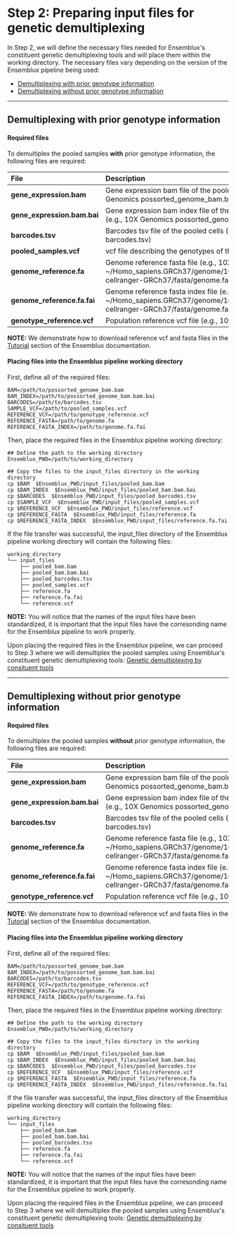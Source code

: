 # Step 2: Preparing input files for genetic demultiplexing
In Step 2, we will define the necessary files needed for Ensemblux's constituent genetic demultiplexing tools and will place them within the working directory. The necessary files vary depending on the version of the Ensemblux pipeline being used:

- [Demultiplexing with prior genotype information](#demultiplexing-with-prior-genotype-information)
- [Demultiplexing without prior genotype information](#demultiplexing-without-prior-genotype-information)

 - - - -
## Demultiplexing with prior genotype information
#### Required files
To demultiplex the pooled samples **with** prior genotype information, the following files are required:

|File|Description|
|:--|:--|
|**gene_expression.bam**|Gene expression bam file of the pooled samples (e.g., 10X Genomics possorted_genome_bam.bam)|
|**gene_expression.bam.bai**|Gene expression bam index file of the pooled samples (e.g., 10X Genomics possorted_genome_bam.bam.bai)|
|**barcodes.tsv**|Barcodes tsv file of the pooled cells  (e.g., 10X Genomics barcodes.tsv)|
|**pooled_samples.vcf**|vcf file describing the genotypes of the pooled samples|
|**genome_reference.fa**|Genome reference fasta file (e.g., 10X Genomics: ~/Homo_sapiens.GRCh37/genome/10xGenomics/refdata-cellranger-GRCh37/fasta/genome.fa)|
|**genome_reference.fa.fai**|Genome reference fasta index file (e.g., 10X Genomics: ~/Homo_sapiens.GRCh37/genome/10xGenomics/refdata-cellranger-GRCh37/fasta/genome.fa.fai)|
|**genotype_reference.vcf**|Population reference vcf file (e.g., 1000 Genomes Project)|

**NOTE:** We demonstrate how to download reference vcf and fasta files in the [Tutorial](midbrain_download.md) section of the Ensemblux documentation. 

#### Placing files into the Ensemblux pipeline working directory
First, define all of the required files:
```
BAM=/path/to/possorted_genome_bam.bam
BAM_INDEX=/path/to/possorted_genome_bam.bam.bai
BARCODES=/path/to/barcodes.tsv
SAMPLE_VCF=/path/to/pooled_samples.vcf
REFERENCE_VCF=/path/to/genotype_reference.vcf
REFERENCE_FASTA=/path/to/genome.fa
REFERENCE_FASTA_INDEX=/path/to/genome.fa.fai
```
Then, place the required files in the Ensemblux pipeline working directory:

```
## Define the path to the working directory
Ensemblux_PWD=/path/to/working_directory

## Copy the files to the input_files directory in the working directory
cp $BAM  $Ensemblux_PWD/input_files/pooled_bam.bam
cp $BAM_INDEX  $Ensemblux_PWD/input_files/pooled_bam.bam.bai
cp $BARCODES  $Ensemblux_PWD/input_files/pooled_barcodes.tsv
cp $SAMPLE_VCF  $Ensemblux_PWD/input_files/pooled_samples.vcf
cp $REFERENCE_VCF  $Ensemblux_PWD/input_files/reference.vcf
cp $REFERENCE_FASTA  $Ensemblux_PWD/input_files/reference.fa
cp $REFERENCE_FASTA_INDEX  $Ensemblux_PWD/input_files/reference.fa.fai
```

If the file transfer was successful, the input_files directory of the Ensemblux pipeline working directory will contain the following files:
```
working_directory
└── input_files
    ├── pooled_bam.bam
    ├── pooled_bam.bam.bai
    ├── pooled_barcodes.tsv
    ├── pooled_samples.vcf
    ├── reference.fa
    ├── reference.fa.fai
    └── reference.vcf
```
**NOTE:** You will notice that the names of the input files have been standardized, it is important that the input files have the corresonding name for the Ensemblux pipeline to work properly. 

 Upon placing the required files in the Ensemblux pipeline, we can proceed to Step 3 where we will demultiplex the pooled samples using Ensemblux's constituent genetic demultiplexing tools: [Genetic demultiplexing by consituent tools](Step2.md)
 - - - -
 
## Demultiplexing without prior genotype information
#### Required files
To demultiplex the pooled samples **without** prior genotype information, the following files are required:

|File|Description|
|:--|:--|
|**gene_expression.bam**|Gene expression bam file of the pooled samples (e.g., 10X Genomics possorted_genome_bam.bam)|
|**gene_expression.bam.bai**|Gene expression bam index file of the pooled samples (e.g., 10X Genomics possorted_genome_bam.bam.bai)|
|**barcodes.tsv**|Barcodes tsv file of the pooled cells  (e.g., 10X Genomics barcodes.tsv)|
|**genome_reference.fa**|Genome reference fasta file (e.g., 10X Genomics: ~/Homo_sapiens.GRCh37/genome/10xGenomics/refdata-cellranger-GRCh37/fasta/genome.fa)|
|**genome_reference.fa.fai**|Genome reference fasta index file (e.g., 10X Genomics: ~/Homo_sapiens.GRCh37/genome/10xGenomics/refdata-cellranger-GRCh37/fasta/genome.fa.fai)|
|**genotype_reference.vcf**|Population reference vcf file (e.g., 1000 Genomes Project)|

**NOTE:** We demonstrate how to download reference vcf and fasta files in the [Tutorial](midbrain_download.md) section of the Ensemblux documentation. 

#### Placing files into the Ensemblux pipeline working directory
First, define all of the required files:
```
BAM=/path/to/possorted_genome_bam.bam
BAM_INDEX=/path/to/possorted_genome_bam.bam.bai
BARCODES=/path/to/barcodes.tsv
REFERENCE_VCF=/path/to/genotype_reference.vcf
REFERENCE_FASTA=/path/to/genome.fa
REFERENCE_FASTA_INDEX=/path/to/genome.fa.fai
```
Then, place the required files in the Ensemblux pipeline working directory:

```
## Define the path to the working directory
Ensemblux_PWD=/path/to/working_directory

## Copy the files to the input_files directory in the working directory
cp $BAM  $Ensemblux_PWD/input_files/pooled_bam.bam
cp $BAM_INDEX  $Ensemblux_PWD/input_files/pooled_bam.bam.bai
cp $BARCODES  $Ensemblux_PWD/input_files/pooled_barcodes.tsv
cp $REFERENCE_VCF  $Ensemblux_PWD/input_files/reference.vcf
cp $REFERENCE_FASTA  $Ensemblux_PWD/input_files/reference.fa
cp $REFERENCE_FASTA_INDEX  $Ensemblux_PWD/input_files/reference.fa.fai
```

If the file transfer was successful, the input_files directory of the Ensemblux pipeline working directory will contain the following files:
```
working_directory
└── input_files
    ├── pooled_bam.bam
    ├── pooled_bam.bam.bai
    ├── pooled_barcodes.tsv
    ├── reference.fa
    ├── reference.fa.fai
    └── reference.vcf
```
**NOTE:** You will notice that the names of the input files have been standardized, it is important that the input files have the corresonding name for the Ensemblux pipeline to work properly. 

 Upon placing the required files in the Ensemblux pipeline, we can proceed to Step 3 where we will demultiplex the pooled samples using Ensemblux's constituent genetic demultiplexing tools: [Genetic demultiplexing by consituent tools](Step2.md)